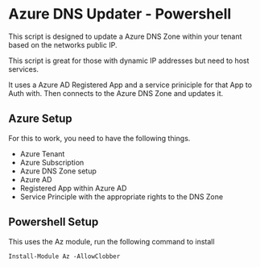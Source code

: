 # Azure DNS Updater - Powershell

This script is designed to update a Azure DNS Zone within your tenant based on the networks public IP. 

This script is great for those with dynamic IP addresses but need to host services. 

It uses a Azure AD Registered App and a service priniciple for that App to Auth with. Then connects to the Azure DNS Zone and updates it. 

## Azure Setup
For this to work, you need to have the following things.

- Azure Tenant
- Azure Subscription
- Azure DNS Zone setup
- Azure AD
- Registered App within Azure AD
- Service Principle with the appropriate rights to the DNS Zone

## Powershell Setup
This uses the Az module, run the following command to install

``` Install-Module Az -AllowClobber ```
